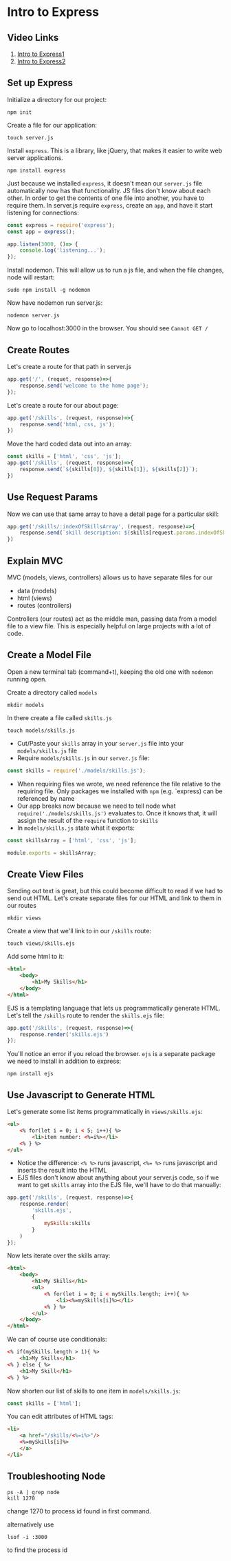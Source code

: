 # Intro to Express

## Video Links

1. [Intro to Express1](https://generalassembly.wistia.com/medias/kxmye0u6fj)
1. [Intro to Express2](https://generalassembly.wistia.com/medias/4wi7i9nfxt)

## Set up Express

Initialize a directory for our project:

```
npm init
```

Create a file for our application:

```
touch server.js
```

Install `express`.  This is a library, like jQuery, that makes it easier to write web server applications.

```
npm install express
```

Just because we installed `express`, it doesn't mean our `server.js` file automatically now has that functionality.
JS files don't know about each other.  In order to get the contents of one file into another, you have to require them.
In server.js require `express`, create an `app`, and have it start listening for connections:

```javascript
const express = require('express');
const app = express();

app.listen(3000, ()=> {
	console.log('listening...');
});
```

Install nodemon.  This will allow us to run a js file, and when the file changes, node will restart:

```
sudo npm install -g nodemon
```

Now have nodemon run server.js:

```
nodemon server.js
```

Now go to localhost:3000 in the browser.  You should see `Cannot GET /`

## Create Routes

Let's create a route for that path in server.js

```javascript
app.get('/', (requet, response)=>{
	response.send('welcome to the home page');
});
```

Let's create a route for our about page:

```javascript
app.get('/skills', (request, response)=>{
	response.send('html, css, js');
})
```

Move the hard coded data out into an array:

```javascript
const skills = ['html', 'css', 'js'];
app.get('/skills', (request, response)=>{
	response.send(`${skills[0]}, ${skills[1]}, ${skills[2]}`);
})
```

## Use Request Params

Now we can use that same array to have a detail page for a particular skill:

```javascript
app.get('/skills/:indexOfSkillsArray', (request, response)=>{
	response.send(`skill description: ${skills[request.params.indexOfSkillsArray]}`);
})
```

## Explain MVC

MVC (models, views, controllers) allows us to have separate files for our

- data (models)
- html (views)
- routes (controllers)

Controllers (our routes) act as the middle man, passing data from a model file to a view file.
This is especially helpful on large projects with a lot of code.

## Create a Model File

Open a new terminal tab (command+t), keeping the old one with `nodemon` running open.

Create a directory called `models`

```
mkdir models
```

In there create a file called `skills.js`

```
touch models/skills.js
```

- Cut/Paste your `skills` array in your `server.js` file into your `models/skills.js` file
- Require `models/skills.js` in our `server.js` file:

```javascript
const skills = require('./models/skills.js');
```

- When requiring files we wrote, we need reference the file relative to the requiring file.  Only packages we installed with `npm` (e.g. `express) can be referenced by name
- Our app breaks now because we need to tell node what `require('./models/skills.js')` evaluates to.  Once it knows that, it will assign the result of the `require` function to `skills`
- In `models/skills.js` state what it exports:

```javascript
const skillsArray = ['html', 'css', 'js'];

module.exports = skillsArray;
```

## Create View Files

Sending out text is great, but this could become difficult to read if we had to send out HTML.  Let's create separate files for our HTML and link to them in our routes

```
mkdir views
```

Create a view that we'll link to in our `/skills` route:

```
touch views/skills.ejs
```

Add some html to it:

```html
<html>
	<body>
		<h1>My Skills</h1>
	</body>
</html>
```

EJS is a templating language that lets us programmatically generate HTML.  Let's tell the `/skills` route to render the `skills.ejs` file:

```javascript
app.get('/skills', (request, response)=>{
	response.render('skills.ejs')
});
```

You'll notice an error if you reload the browser.  `ejs` is a separate package we need to install in addition to express:

```
npm install ejs
```

## Use Javascript to Generate HTML

Let's generate some list items programmatically in `views/skills.ejs`:

```html
<ul>
	<% for(let i = 0; i < 5; i++){ %>
		<li>item number: <%=i%></li>
	<% } %>
</ul>
```

- Notice the difference: `<% %>` runs javascript, `<%= %>` runs javascript and inserts the result into the HTML
- EJS files don't know about anything about your server.js code, so if we want to get `skills` array into the EJS file, we'll have to do that manually:

```javascript
app.get('/skills', (request, response)=>{
	response.render(
		'skills.ejs',
		{
			mySkills:skills
		}
	)
});
```

Now lets iterate over the skills array:

```html
<html>
	<body>
		<h1>My Skills</h1>
		<ul>
			<% for(let i = 0; i < mySkills.length; i++){ %>
				<li><%=mySkills[i]%></li>
			<% } %>
		</ul>
	</body>
</html>
```

We can of course use conditionals:

```html
<% if(mySkills.length > 1){ %>
	<h1>My Skills</h1>
<% } else { %>
	<h1>My Skill</h1>
<% } %>
```

Now shorten our list of skills to one item in `models/skills.js`:

```javascript
const skills = ['html'];
```

You can edit attributes of HTML tags:

```html
<li>
    <a href="/skills/<%=i%>"/>
	<%=mySkills[i]%>
    </a>
</li>
```

## Troubleshooting Node

```
ps -A | grep node
kill 1270
```

change 1270 to process id found in first command.

alternatively use

```
lsof -i :3000
```

to find the process id
